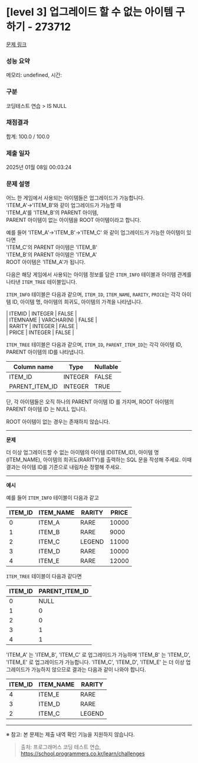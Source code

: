 # \[level 3] 업그레이드 할 수 없는 아이템 구하기 - 273712

[문제 링크](https://school.programmers.co.kr/learn/courses/30/lessons/273712)

### 성능 요약

메모리: undefined, 시간:

### 구분

코딩테스트 연습 > IS NULL

### 채점결과

합계: 100.0 / 100.0

### 제출 일자

2025년 01월 08일 00:03:24

### 문제 설명

어느 한 게임에서 사용되는 아이템들은 업그레이드가 가능합니다.\
'ITEM\_A'->'ITEM\_B'와 같이 업그레이드가 가능할 때\
'ITEM\_A'를 'ITEM\_B'의 PARENT 아이템,\
PARENT 아이템이 없는 아이템을 ROOT 아이템이라고 합니다.

예를 들어 'ITEM\_A'->'ITEM\_B'->'ITEM\_C' 와 같이 업그레이드가 가능한 아이템이 있다면\
'ITEM\_C'의 PARENT 아이템은 'ITEM\_B'\
'ITEM\_B'의 PARENT 아이템은 'ITEM\_A'\
ROOT 아이템은 'ITEM\_A'가 됩니다.

다음은 해당 게임에서 사용되는 아이템 정보를 담은 `ITEM_INFO` 테이블과 아이템 관계를 나타낸 `ITEM_TREE` 테이블입니다.

`ITEM_INFO` 테이블은 다음과 같으며, `ITEM_ID`, `ITEM_NAME`, `RARITY`, `PRICE`는 각각 아이템 ID, 아이템 명, 아이템의 희귀도, 아이템의 가격을 나타냅니다.

\| ITEMID | INTEGER | FALSE |\
\| ITEMNAME | VARCHAR(N) | FALSE |\
\| RARITY | INTEGER | FALSE |\
\| PRICE | INTEGER | FALSE |

`ITEM_TREE` 테이블은 다음과 같으며, `ITEM_ID`, `PARENT_ITEM_ID`는 각각 아이템 ID, PARENT 아이템의 ID를 나타냅니다.

| Column name      | Type    | Nullable |
| ---------------- | ------- | -------- |
| ITEM\_ID         | INTEGER | FALSE    |
| PARENT\_ITEM\_ID | INTEGER | TRUE     |

단, 각 아이템들은 오직 하나의 PARENT 아이템 ID 를 가지며, ROOT 아이템의 PARENT 아이템 ID 는 NULL 입니다.

ROOT 아이템이 없는 경우는 존재하지 않습니다.

***

**문제**

더 이상 업그레이드할 수 없는 아이템의 아이템 ID(ITEM\_ID), 아이템 명(ITEM\_NAME), 아이템의 희귀도(RARITY)를 출력하는 SQL 문을 작성해 주세요. 이때 결과는 아이템 ID를 기준으로 내림차순 정렬해 주세요.

***

**예시**

예를 들어 `ITEM_INFO` 테이블이 다음과 같고

| ITEM\_ID | ITEM\_NAME | RARITY | PRICE |
| -------- | ---------- | ------ | ----- |
| 0        | ITEM\_A    | RARE   | 10000 |
| 1        | ITEM\_B    | RARE   | 9000  |
| 2        | ITEM\_C    | LEGEND | 11000 |
| 3        | ITEM\_D    | RARE   | 10000 |
| 4        | ITEM\_E    | RARE   | 12000 |

`ITEM_TREE` 테이블이 다음과 같다면

| ITEM\_ID | PARENT\_ITEM\_ID |
| -------- | ---------------- |
| 0        | NULL             |
| 1        | 0                |
| 2        | 0                |
| 3        | 1                |
| 4        | 1                |

'ITEM\_A' 는 'ITEM\_B', 'ITEM\_C' 로 업그레이드가 가능하며 'ITEM\_B' 는 'ITEM\_D', 'ITEM\_E' 로 업그레이드가 가능합니다. 'ITEM\_C', 'ITEM\_D', 'ITEM\_E' 는 더 이상 업그레이드가 가능하지 않으므로 결과는 다음과 같이 나와야 합니다.

| ITEM\_ID | ITEM\_NAME | RARITY |
| -------- | ---------- | ------ |
| 4        | ITEM\_E    | RARE   |
| 3        | ITEM\_D    | RARE   |
| 2        | ITEM\_C    | LEGEND |

***

※ 참고: 본 문제는 제출 내역 확인 기능을 지원하지 않습니다.

> 출처: 프로그래머스 코딩 테스트 연습, https://school.programmers.co.kr/learn/challenges
